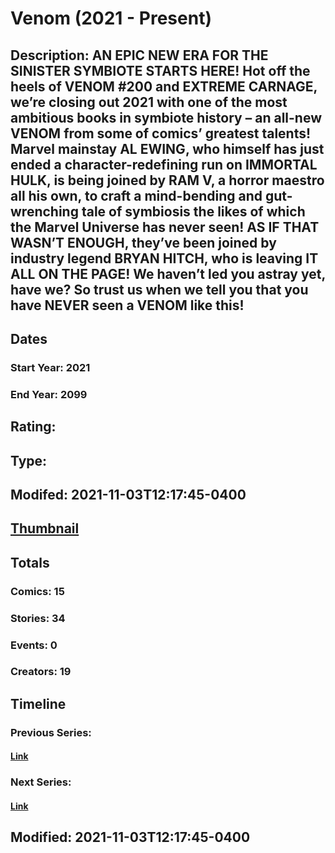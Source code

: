 # Venom (2021 - Present)
## Description: AN EPIC NEW ERA FOR THE SINISTER SYMBIOTE STARTS HERE! Hot off the heels of VENOM #200 and EXTREME CARNAGE, we’re closing out 2021 with one of the most ambitious books in symbiote history – an all-new VENOM from some of comics’ greatest talents! Marvel mainstay AL EWING, who himself has just ended a character-redefining run on IMMORTAL HULK, is being joined by RAM V, a horror maestro all his own, to craft a mind-bending and gut-wrenching tale of symbiosis the likes of which the Marvel Universe has never seen! AS IF THAT WASN’T ENOUGH, they’ve been joined by industry legend BRYAN HITCH, who is leaving IT ALL ON THE PAGE! We haven’t led you astray yet, have we? So trust us when we tell you that you have NEVER seen a VENOM like this! 
## Dates
### Start Year: 2021
### End Year: 2099
## Rating: 
## Type: 
## Modifed: 2021-11-03T12:17:45-0400
## [Thumbnail](http://i.annihil.us/u/prod/marvel/i/mg/3/a0/6182b61d53a99.jpg)
## Totals
### Comics: 15
### Stories: 34
### Events: 0
### Creators: 19
## Timeline
### Previous Series: 
#### [Link]()
### Next Series: 
#### [Link]()
## Modified: 2021-11-03T12:17:45-0400